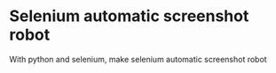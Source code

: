 # Selenium automatic screenshot robot

With python and selenium, make selenium automatic screenshot robot